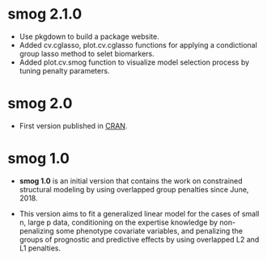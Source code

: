 
# smog 2.1.0

* Use pkgdown to build a package website. 
* Added cv.cglasso, plot.cv.cglasso functions for applying a condictional group lasso method to selet biomarkers. 
* Added plot.cv.smog function to visualize model selection process by tuning penalty parameters.

# smog 2.0

* First version published in [CRAN](https://cran.r-project.org/package=smog).


# smog 1.0 

* **smog 1.0** is an initial version that contains the work on constrained structural modeling by using overlapped group penalties since June, 2018.

* This version aims to fit a generalized linear model for the cases of small n, large p data, conditioning on the expertise knowledge by non-penalizing some phenotype covariate variables, and penalizing the groups of prognostic and predictive effects by using overlapped L2 and L1 penalties.    

